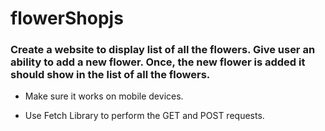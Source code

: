 # flowerShopjs


### Create a website to display list of all the flowers. Give user an ability to add a new flower. Once, the new flower is added it should show in the list of all the flowers. 

* Make sure it works on mobile devices. 

* Use Fetch Library to perform the GET and POST requests.
